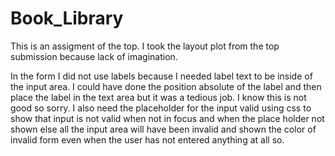# Book_Library

This is an assigment of the top. I took the layout plot from the top submission because lack of imagination.

In the form I did not use labels because I needed label text to be inside of the input area. I could have done the position absolute of the label and then place the label in the text area but it was a tedious job. I know this is not good so sorry. 
I also need the placeholder for the input valid using css to show that input is not valid when not in focus and when the place holder not shown else all the input area will have been invalid and shown the color of invalid form even when the user has not entered anything at all so.